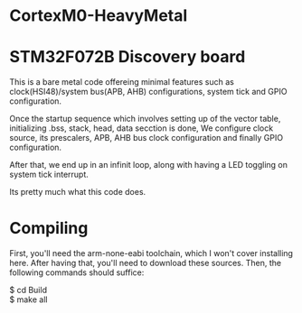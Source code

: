# CortexM0-HeavyMetal
# STM32F072B Discovery board
This is a bare metal code offereing minimal features such as clock(HSI48)/system bus(APB, AHB) configurations, system tick and GPIO configuration.

Once the startup sequence which involves setting up of the vector table, initializing .bss, stack, head, data secction is done, We configure clock source, its prescalers, APB, AHB bus clock configuration and finally GPIO configuration.

After that, we end up in an infinit loop, along with having a LED toggling on system tick interrupt.

Its pretty much what this code does.

# Compiling
First, you'll need the arm-none-eabi toolchain, which I won't cover installing here.
After having that, you'll need to download these sources. Then, the following commands should suffice:

$ cd Build                                                                                                                                                                          
$ make all

